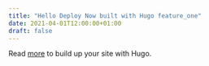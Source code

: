 ```yaml
---
title: "Hello Deploy Now built with Hugo feature_one"
date: 2021-04-01T12:00:00+01:00
draft: false
---
```

Read [more](https://gohugo.io/getting-started/quick-start/) to build up your site with Hugo.

